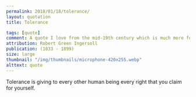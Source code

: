 ```yaml
---
permalink: 2018/01/18/tolerance/
layout: quotation
title: Tolerance

tags: [quote]
comment: A quote I love from the mid-19th century which is much more forward thinking than many people in the 21st.
attribution: Robert Green Ingersoll
publication: (1833 - 1899)
size: large
thumbnail: "/img/thumbnails/microphone-420x255.webp"
alttext: quote
---
```


Tolerance is giving to every other human being every right that you claim for yourself.
